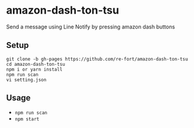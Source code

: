 amazon-dash-ton-tsu
======================

Send a message using Line Notify by pressing amazon dash buttons

## Setup
```
git clone -b gh-pages https://github.com/re-fort/amazon-dash-ton-tsu
cd amazon-dash-ton-tsu
npm i or yarn install
npm run scan
vi setting.json
```

## Usage
- `npm run scan`
- `npm start`